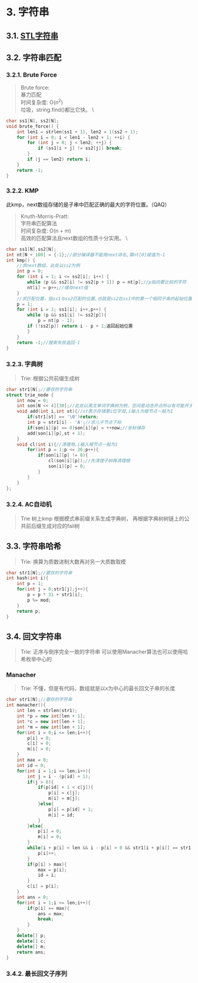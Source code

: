 # 3. 字符串

>

## 3.1. [STL字符串](../001/001.md#121-string)
<!--
```cpp

#include <string>
string s = "hello world";
s.size(); // 字符串长度
s.empty(); // 字符串是否为空
s.find("hello"); // 查找字符串
s.find("wss")==string::npos; // 如果不存在
s.substr(0,5); // 字符串截取
s.replace(0,5,"hello"); // 字符串替换
s.insert(0, "hello"); // 字符串插入
s.erase(0,5); // 字符串删除
s.erase(0,string::npos); // 删除所有
s.clear(); // 清空字符串
s.resize(10); // 改变字符串长度
s.reserve(10); // 预留字符串长度
s.capacity(); // 字符串容量
s.shrink_to_fit(); // 字符串长度调整
s.swap(s); // 交换字符串
s.compare("hello"); // 比较字符串
s.compare(0,5,"hello"); // 比较字符串
s.compare(0,5,"hello",5); // 比较字符串
s.compare(0,5,"hello",5,5); // 比较字符串
s.find_first_of("hello"); // 查找字符串
s.find_last_of("hello"); // 查找字符串
//and so on
```
-->

## 3.2. 字符串匹配

### 3.2.1. Brute Force

> Brute force: \
> 暴力匹配 \
> 时间复杂度: O(n$^2$) \
> 垃圾，string.find()都比它快。 \

```cpp
char ss1[N], ss2[N]; 
void brute_force() {
    int len1 = strlen(ss1 + 1), len2 = 1(ss2 + 1);
    for (int i = 0; i < len1 - len2 + 1; ++i) {
        for (int j = 0; j < len2; ++j) {
            if (ss1[i + j] != ss2[j]) break;
        }
        if (j == len2) return i;
    }
    return -1;
}
```

### 3.2.2. KMP

此kmp，next数组存储的是子串中匹配正确的最大的字符位置。（QAQ）

> Knuth-Morris-Pratt: \
> 字符串匹配算法 \
> 时间复杂度: O(n + m) \
> 高效的匹配算法且next数组的性质十分实用。 \

```cpp
char ss1[N],ss2[N];
int nt[N + 100] = {-1};//部分编译器不能用next命名,需nt[0]赋值为-1
int kmp() {    
    //求next数组，此处以ss2为例
    int p = 0;
    for (int i = 1; i <= ss2[i]; i++) {
        while (p && ss2[i] != ss2[p + 1]) p = nt[p];//p指向要比较的字符
        nt[i] = p++;//储存next值
    }
    //求匹配位置，指ss1与ss2匹配的位置,也就是ss2在ss1中的第一个相同子串的起始位置
    p = 1;
    for (int i = 1; ss1[i]; i++,p++) {
        while (p && ss1[i] != ss2[p]){
            p = nt[p - 1];
        if (!ss2[p]) return i - p + 1;返回起始位置
        }
    }
    return -1;//搜索失败返回-1
}
```

### 3.2.3. 字典树

> Trie:
> 根据公共前缀生成树

```cpp
char str1[N];//要存的字符串
struct trie_node {
    int now = 0;
    int son[N << 4][30];//此处以英文单词字典树为例，空间是动态开点所以有可能开太小 
    void add(int i,int st){//st表示存储第i位字母,i输入为根节点一般为1
        if(str1[st] == '\0')return; 
        int p = str1[i] - 'A';//求儿子节点下标
        if(son[i][p] == 0)son[i][p] = ++now;//坐标储存
        add(son[i][p],st + 1);
    }
    void cl(int i){//清理用,i输入根节点一般为1
        for(int p = 1;p <= 26;p++){
            if(son[i][p] != 0){
                cl(son[i][p]);//先清理子树再清理根
                son[i][p] = 0;
            }
        }
    }
};
```

### 3.2.4. AC自动机

> Trie
> 树上kmp 根据模式串前缀关系生成字典树，
> 再根据字典树树链上的公共前后缀生成对应的fail树

## 3.3. 字符串哈希

> Trie:
> 换算为质数进制大数再对另一大质数取模

```cpp
char str1[N];//要存的字符串
int hash(int i){
    int p = 1;
    for(int j = 0;str1[j];j++){
        p = p * 31 + str1[i];
        p %= mod;
    }
    return p;
}
```

## 3.4. 回文字符串

> Trie:
> 正序与倒序完全一致的字符串
> 可以使用Manacher算法也可以使用哈希枚举中心的

### Manacher

> Trie:
> 不懂，但是有代码，数组就是以x为中心的最长回文子串的长度

```cpp
char str1[N];//要存的字符串
int manacher(){
    int len = strlen(str1);
    int *p = new int[len + 1];
    int *c = new int[len + 1];
    int *m = new int[len + 1];
    for(int i = 0;i <= len;i++){
        p[i] = 0;
        c[i] = 0;
        m[i] = 0;
    }
    int max = 0;
    int id = 0;
    for(int i = 1;i <= len;i++){
        int j = i - (p[id] + 1);
        if(j > 0){
            if(p[id] + 1 < c[j]){
                p[i] = c[j];
                m[i] = m[j];
            }else{
                p[i] = p[id] + 1;
                m[i] = id;
            }
        }else{
            p[i] = 0;
            m[i] = 0;
        }
        while(i + p[i] < len && i - p[i] > 0 && str1[i + p[i]] == str1[i - p[i]]){
            p[i]++;
        }
        if(p[i] > max){
            max = p[i];
            id = i;
        }
        c[i] = p[i];
    }
    int ans = 0;
    for(int i = 1;i <= len;i++){
        if(p[i] == max){
            ans = max;
            break;
        }
    }
    delete[] p;
    delete[] c;
    delete[] m;
    return ans;
}
```

### 3.4.2. 最长回文子序列
